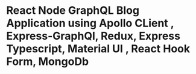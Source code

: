 # React Node GraphQL Blog Application using Apollo CLient , Express-GraphQl, Redux, Express Typescript, Material UI , React Hook Form, MongoDb
